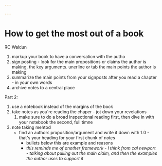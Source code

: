 ```yaml
---

---
```

# How to get the most out of a book
RC Waldun
1. markup your book to have a conversation with the autho
2. sign posting - look for the main propositions or claims the author is making, the key arguments. unerline or tab the main points the author is making
3. summarize the main points from your signposts after you read a chapter - in your own words
4. archive notes to a central place

Part 2:

1. use a notebook instead of the margins of the book
2. take notes as you're reading the chaper - jot down your revelations
	1. make sure to do a broad inspectional reading first, then dive in with your notebook the second, full timne
3. note taking mehtod
	- find an authors proposition/argument and write it down with 1.0 - that's your heading for your first chunk of notes
		- bullets below this are example and reasons
		- *this reminds me of another framework - I think from cal newport - talking about pulling out the main claim, and then the examples the author uses to support it*